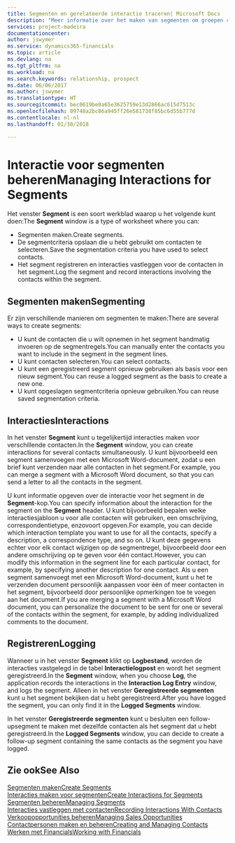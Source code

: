```yaml
---
title: Segmenten en gerelateerde interactie traceren| Microsoft Docs
description: "Meer informatie over het maken van segmenten om groepen contacten te definiëren en interacties op te geven voor segmenten."
services: project-madeira
documentationcenter: 
author: jswymer
ms.service: dynamics365-financials
ms.topic: article
ms.devlang: na
ms.tgt_pltfrm: na
ms.workload: na
ms.search.keywords: relationship, prospect
ms.date: 06/06/2017
ms.author: jswymer
ms.translationtype: HT
ms.sourcegitcommit: bec0619be0a65e3625759e13d2866ac615d7513c
ms.openlocfilehash: 09748a2bc86a945ff26e581738f85bc6d55b777d
ms.contentlocale: nl-nl
ms.lasthandoff: 01/30/2018

---
```

# <a name="managing-interactions-for-segments"></a><span data-ttu-id="17cfe-103">Interactie voor segmenten beheren</span><span class="sxs-lookup"><span data-stu-id="17cfe-103">Managing Interactions for Segments</span></span>
<span data-ttu-id="17cfe-104">Het venster **Segment** is een soort werkblad waarop u het volgende kunt doen:</span><span class="sxs-lookup"><span data-stu-id="17cfe-104">The **Segment** window is a type of worksheet where you can:</span></span>

* <span data-ttu-id="17cfe-105">Segmenten maken.</span><span class="sxs-lookup"><span data-stu-id="17cfe-105">Create segments.</span></span>
* <span data-ttu-id="17cfe-106">De segmentcriteria opslaan die u hebt gebruikt om contacten te selecteren.</span><span class="sxs-lookup"><span data-stu-id="17cfe-106">Save the segmentation criteria you have used to select contacts.</span></span>
* <span data-ttu-id="17cfe-107">Het segment registreren en interacties vastleggen voor de contacten in het segment.</span><span class="sxs-lookup"><span data-stu-id="17cfe-107">Log the segment and record interactions involving the contacts within the segment.</span></span>

## <a name="segmenting"></a><span data-ttu-id="17cfe-108">Segmenten maken</span><span class="sxs-lookup"><span data-stu-id="17cfe-108">Segmenting</span></span>
<span data-ttu-id="17cfe-109">Er zijn verschillende manieren om segmenten te maken:</span><span class="sxs-lookup"><span data-stu-id="17cfe-109">There are several ways to create segments:</span></span>

* <span data-ttu-id="17cfe-110">U kunt de contacten die u wilt opnemen in het segment handmatig invoeren op de segmentregels.</span><span class="sxs-lookup"><span data-stu-id="17cfe-110">You can manually enter the contacts you want to include in the segment in the segment lines.</span></span>
* <span data-ttu-id="17cfe-111">U kunt contacten selecteren.</span><span class="sxs-lookup"><span data-stu-id="17cfe-111">You can select contacts.</span></span>
* <span data-ttu-id="17cfe-112">U kunt een geregistreerd segment opnieuw gebruiken als basis voor een nieuw segment.</span><span class="sxs-lookup"><span data-stu-id="17cfe-112">You can reuse a logged segment as the basis to create a new one.</span></span>
* <span data-ttu-id="17cfe-113">U kunt opgeslagen segmentcriteria opnieuw gebruiken.</span><span class="sxs-lookup"><span data-stu-id="17cfe-113">You can reuse saved segmentation criteria.</span></span>

## <a name="interactions"></a><span data-ttu-id="17cfe-114">Interacties</span><span class="sxs-lookup"><span data-stu-id="17cfe-114">Interactions</span></span>
<span data-ttu-id="17cfe-115">In het venster **Segment** kunt u tegelijkertijd interacties maken voor verschillende contacten.</span><span class="sxs-lookup"><span data-stu-id="17cfe-115">In the **Segment** window, you can create interactions for several contacts simultaneously.</span></span> <span data-ttu-id="17cfe-116">U kunt bijvoorbeeld een segment samenvoegen met een Microsoft Word-document, zodat u een brief kunt verzenden naar alle contacten in het segment.</span><span class="sxs-lookup"><span data-stu-id="17cfe-116">For example, you can merge a segment with a Microsoft Word document, so that you can send a letter to all the contacts in the segment.</span></span>

<span data-ttu-id="17cfe-117">U kunt informatie opgeven over de interactie voor het segment in de **Segment**-kop.</span><span class="sxs-lookup"><span data-stu-id="17cfe-117">You can specify information about the interaction for the segment on the **Segment** header.</span></span> <span data-ttu-id="17cfe-118">U kunt bijvoorbeeld bepalen welke interactiesjabloon u voor alle contacten wilt gebruiken, een omschrijving, correspondentietype, enzovoort opgeven.</span><span class="sxs-lookup"><span data-stu-id="17cfe-118">For example, you can decide which interaction template you want to use for all the contacts, specify a description, a correspondence type, and so on.</span></span> <span data-ttu-id="17cfe-119">U kunt deze gegevens echter voor elk contact wijzigen op de segmentregel, bijvoorbeeld door een andere omschrijving op te geven voor één contact.</span><span class="sxs-lookup"><span data-stu-id="17cfe-119">However, you can modify this information in the segment line for each particular contact, for example, by specifying another description for one contact.</span></span> <span data-ttu-id="17cfe-120">Als u een segment samenvoegt met een Microsoft Word-document, kunt u het te verzenden document persoonlijk aanpassen voor één of meer contacten in het segment, bijvoorbeeld door persoonlijke opmerkingen toe te voegen aan het document.</span><span class="sxs-lookup"><span data-stu-id="17cfe-120">If you are merging a segment with a Microsoft Word document, you can personalize the document to be sent for one or several of the contacts within the segment, for example, by adding individualized comments to the document.</span></span>

## <a name="logging"></a><span data-ttu-id="17cfe-121">Registreren</span><span class="sxs-lookup"><span data-stu-id="17cfe-121">Logging</span></span>
<span data-ttu-id="17cfe-122">Wanneer u in het venster **Segment** klikt op **Logbestand**, worden de interacties vastgelegd in de tabel **Interactielogpost** en wordt het segment geregistreerd.</span><span class="sxs-lookup"><span data-stu-id="17cfe-122">In the **Segment** window, when you choose **Log**, the application records the interactions in the **Interaction Log Entry** window, and logs the segment.</span></span> <span data-ttu-id="17cfe-123">Alleen in het venster **Geregistreerde segmenten** kunt u het segment bekijken dat u hebt geregistreerd.</span><span class="sxs-lookup"><span data-stu-id="17cfe-123">After you have logged the segment, you can only find it in the **Logged Segments** window.</span></span>

<span data-ttu-id="17cfe-124">In het venster **Geregistreerde segmenten** kunt u besluiten een follow-upsegment te maken met dezelfde contacten als het segment dat u hebt geregistreerd.</span><span class="sxs-lookup"><span data-stu-id="17cfe-124">In the **Logged Segments** window, you can decide to create a follow-up segment containing the same contacts as the segment you have logged.</span></span>

## <a name="see-also"></a><span data-ttu-id="17cfe-125">Zie ook</span><span class="sxs-lookup"><span data-stu-id="17cfe-125">See Also</span></span>
[<span data-ttu-id="17cfe-126">Segmenten maken</span><span class="sxs-lookup"><span data-stu-id="17cfe-126">Create Segments</span></span>](marketing-how-create-segment.md)  
[<span data-ttu-id="17cfe-127">Interacties maken voor segmenten</span><span class="sxs-lookup"><span data-stu-id="17cfe-127">Create Interactions for Segments</span></span>](marketing-how-create-interactions.md)  
[<span data-ttu-id="17cfe-128">Segmenten beheren</span><span class="sxs-lookup"><span data-stu-id="17cfe-128">Managing Segments</span></span>](marketing-segments.md)  
[<span data-ttu-id="17cfe-129">Interacties vastleggen met contacten</span><span class="sxs-lookup"><span data-stu-id="17cfe-129">Recording Interactions With Contacts</span></span>](marketing-interactions.md)  
[<span data-ttu-id="17cfe-130">Verkoopopportunities beheren</span><span class="sxs-lookup"><span data-stu-id="17cfe-130">Managing Sales Opportunities</span></span>](marketing-manage-sales-opportunities.md)  
[<span data-ttu-id="17cfe-131">Contactpersonen maken en beheren</span><span class="sxs-lookup"><span data-stu-id="17cfe-131">Creating and Managing Contacts</span></span>](marketing-contacts.md)  
[<span data-ttu-id="17cfe-132">Werken met Financials</span><span class="sxs-lookup"><span data-stu-id="17cfe-132">Working with Financials</span></span>](ui-work-product.md)

